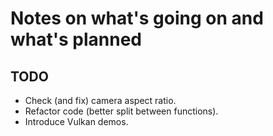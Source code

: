# Notes on what's going on and what's planned

## TODO
* Check (and fix) camera aspect ratio.
* Refactor code (better split between functions).
* Introduce Vulkan demos.